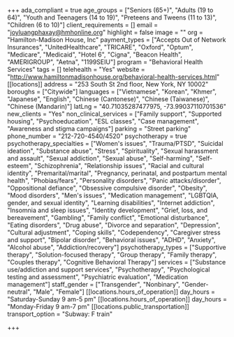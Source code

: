 +++
ada_compliant = true
age_groups = ["Seniors (65+)", "Adults (19 to 64)", "Youth and Teenagers (14 to 19)", "Preteens and Tweens (11 to 13)", "Children (6 to 10)"]
client_requirements = []
email = "joyluangphaxay@hmhonline.org"
highlight = false
image = ""
org = "Hamilton-Madison House, Inc"
payment_types = ["Accepts Out of Network Insurances", "UnitedHealthcare", "TRICARE", "Oxford", "Optum", "Medicare", "Medicaid", "Hotel 6", "Cigna", "Beacon Health", "AMERIGROUP", "Aetna", "1199SEIU"]
program = "Behavioral Health Services"
tags = []
telehealth = "Yes"
website = "http://www.hamiltonmadisonhouse.org/behavioral-health-services.html"
[[locations]]
address = "253 South St 2nd floor, New York, NY 10002"
boroughs = ["Citywide"]
languages = ["Vietnamese", "Korean", "Khmer", "Japanese", "English", "Chinese (Cantonese)", "Chinese (Taiwanese)", "Chinese (Mandarin)"]
latLng = "40.71035287477975, -73.99037110701536"
new_clients = "Yes"
non_clinical_services = ["Family support", "Supported housing", "Psychoeducation", "ESL classes", "Case management", "Awareness and stigma campaigns"]
parking = "Street parking"
phone_number = "212-720-4540/4520"
psychotherapy = true
psychotherapy_specialties = ["Women's issues", "Trauma/PTSD", "Suicidal ideation", "Substance abuse", "Stress", "Spirituality", "Sexual harassment and assault", "Sexual addiction", "Sexual abuse", "Self-harming", "Self-esteem", "Schizophrenia", "Relationship issues", "Racial and cultural identity", "Premarital/marital", "Pregnancy, perinatal, and postpartum mental health", "Phobias/fears", "Personality disorders", "Panic attacks/disorder", "Oppositional defiance", "Obsessive compulsive disorder", "Obesity", "Mood disorders", "Men's issues", "Medication management", "LGBTQIA, gender, and sexual identity", "Learning disabilities", "Internet addiction", "Insomnia and sleep issues", "Identity development", "Grief, loss, and bereavement", "Gambling", "Family conflict", "Emotional disturbance", "Eating disorders", "Drug abuse", "Divorce and separation", "Depression", "Cultural adjustment", "Coping skills", "Codependency", "Caregiver stress and support", "Bipolar disorder", "Behavioral issues", "ADHD", "Anxiety", "Alcohol abuse", "Addiction/recovery"]
psychotherapy_types = ["Supportive therapy", "Solution-focused therapy", "Group therapy", "Family therapy", "Couples therapy", "Cognitive Behavioral Therapy"]
services = ["Substance use/addiction and support services", "Psychotherapy", "Psychological testing and assessment", "Psychiatric evaluation", "Medication management"]
staff_gender = ["Transgender", "Nonbinary", "Gender-neutral", "Male", "Female"]
[[locations.hours_of_operation]]
day_hours = "Saturday-Sunday 9 am-5 pm"
[[locations.hours_of_operation]]
day_hours = "Monday-Friday 9 am-7 pm"
[[locations.public_transportation]]
transport_option = "Subway: F train"

+++
